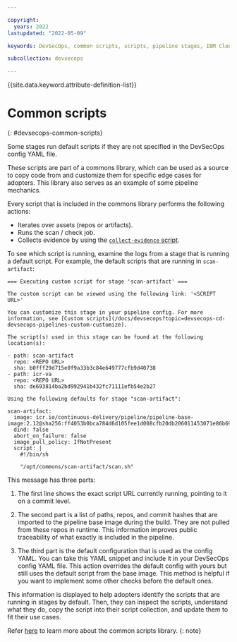 ```yaml
---

copyright:
  years: 2022
lastupdated: "2022-05-09"

keywords: DevSecOps, common scripts, scripts, pipeline stages, IBM Cloud

subcollection: devsecops

---
```


{{site.data.keyword.attribute-definition-list}}

# Common scripts
{: #devsecops-common-scripts}

Some stages run default scripts if they are not specified in the DevSecOps config YAML file.

These scripts are part of a commons library, which can be used as a source to copy code from and
customize them for specific edge cases for adopters. This library also serves as an example
of some pipeline mechanics.

Every script that is included in the commons library performs the following actions:

- Iterates over assets (repos or artifacts).
- Runs the scan / check job.
- Collects evidence by using the [`collect-evidence` script](/docs/devsecops?topic=devsecops-devsecops-collect-evidence).

To see which script is running, examine the logs from a stage that is running a default script. For example, the default scripts that are running in `scan-artifact`:

```text
=== Executing custom script for stage 'scan-artifact' ===

The custom script can be viewed using the following link: '<SCRIPT URL>'

You can customize this stage in your pipeline config. For more information, see [Custom scripts](/docs/devsecops?topic=devsecops-cd-devsecops-pipelines-custom-customize).

The script(s) used in this stage can be found at the following location(s):

- path: scan-artifact
  repo: <REPO URL>
  sha: b0fff29d715e0f9a33b3c84e649777cfb9d40738
- path: icr-va
  repo: <REPO URL>
  sha: de693814ba2bd992941b432fc71111efb54e2b27

Using the following defaults for stage "scan-artifact":

scan-artifact:
  image: icr.io/continuous-delivery/pipeline/pipeline-base-image:2.12@sha256:ff4053b0bca784d6d105fee1d008cfb20db206011453071e86b69ca3fde706a4
  dind: false
  abort_on_failure: false
  image_pull_policy: IfNotPresent
  script: |
    #!/bin/sh

    "/opt/commons/scan-artifact/scan.sh"

```

This message has three parts:

1. The first line shows the exact script URL currently running, pointing to it on a commit level.

2. The second part is a list of paths, repos, and commit hashes that are imported to the pipeline base image during the build. They are not pulled from these repos in runtime. This information improves public traceability of what exactly is included in the pipeline.

3. The third part is the default configuration that is used as the config YAML. You can take this YAML snippet and include it in your DevSecOps config YAML file. This action overrides the default config with yours but still uses the default script from the base image. This method is helpful if you want to implement some other checks before the default ones.

This information is displayed to help adopters identify the scripts that are running in stages by default. Then, they can inspect the scripts, understand what they do, copy the script into their script collection, and update them to fit their use cases.

Refer [here](/docs/devsecops?topic=devsecops-cd-devsecops-basics-pipelines-customization#devsecops-scripts-location) to learn more about the common scripts library. 
{: note}
